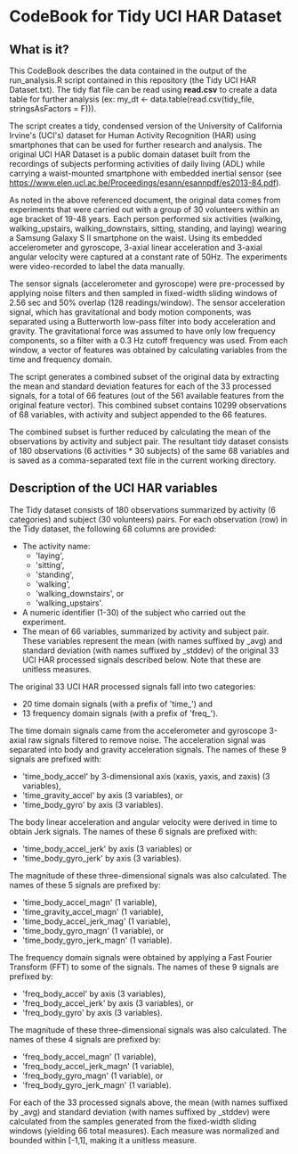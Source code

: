 # CodeBook for Tidy UCI HAR Dataset

## What is it?
This CodeBook describes the data contained in the output of the run_analysis.R script contained in this repository (the Tidy UCI HAR Dataset.txt). The tidy flat file can be read using <b>read.csv</b> to create a data table for further analysis (ex: my_dt <- data.table(read.csv(tidy_file, stringsAsFactors = F))).

The script creates a tidy, condensed version of the University of California Irvine's (UCI's) dataset for Human Activity Recognition (HAR) using smartphones that can be used for further research and analysis. The original UCI HAR Dataset is a public domain dataset built from the recordings of subjects performing activities of daily living (ADL) while carrying a waist-mounted smartphone with embedded inertial sensor (see https://www.elen.ucl.ac.be/Proceedings/esann/esannpdf/es2013-84.pdf).

As noted in the above referenced document, the original data comes from experiments that were carried out with a group of 30 volunteers within an age bracket of 19-48 years. Each person performed six activities (walking, walking_upstairs, walking_downstairs, sitting, standing, and laying) wearing a Samsung Galaxy S II smartphone on the waist. Using its embedded accelerometer and gyroscope, 3-axial linear acceleration and 3-axial angular velocity were captured at a constant rate of 50Hz. The experiments were video-recorded to label the data manually.

The sensor signals (accelerometer and gyroscope) were pre-processed by applying noise filters and then sampled in fixed-width sliding windows of 2.56 sec and 50% overlap (128 readings/window). The sensor acceleration signal, which has gravitational and body motion components, was separated using a Butterworth low-pass filter into body acceleration and gravity. The gravitational force was assumed to have only low frequency components, so a filter with a 0.3 Hz cutoff frequency was used. From each window, a vector of features was obtained by calculating variables from the time and frequency domain.

The script generates a combined subset of the original data by extracting the mean and standard deviation features for each of the 33 processed signals, for a total of 66 features (out of the 561 available features from the original feature vector). This combined subset contains 10299 observations of 68 variables, with activity and subject appended to the 66 features.

The combined subset is further reduced by calculating the mean of the observations by activity and subject pair. The resultant tidy dataset consists of 180 observations (6 activities * 30 subjects) of the same 68 variables and is saved as a comma-separated text file in the current working directory.

## Description of the UCI HAR variables
The Tidy dataset consists of 180 observations summarized by activity (6 categories) and subject (30 volunteers) pairs. For each observation (row) in the Tidy dataset, the following 68 columns are provided:
- The activity name:
    - 'laying',
    - 'sitting', 
    - 'standing',
    - 'walking', 
    - 'walking_downstairs', or
    - 'walking_upstairs'.
- A numeric identifier (1-30) of the subject who carried out the experiment.
- The mean of 66 variables, summarized by activity and subject pair. These variables represent the mean (with names suffixed by _avg) and standard deviation (with names suffixed by _stddev) of the original 33 UCI HAR processed signals described below. Note that these are unitless measures.

The original 33 UCI HAR processed signals fall into two categories:
- 20 time domain signals (with a prefix of 'time_') and
- 13 frequency domain signals (with a prefix of 'freq_').

The time domain signals came from the accelerometer and gyroscope 3-axial raw signals filtered to remove noise. The acceleration signal was separated into body and gravity acceleration signals. The names of these 9 signals are prefixed with:
- 'time_body_accel' by 3-dimensional axis (xaxis, yaxis, and zaxis) (3 variables),
- 'time_gravity_accel' by axis (3 variables), or
- 'time_body_gyro' by axis (3 variables). 

The body linear acceleration and angular velocity were derived in time to obtain Jerk signals. The names of these 6 signals are prefixed with:
- 'time_body_accel_jerk' by axis (3 variables) or
- 'time_body_gyro_jerk' by axis (3 variables).

The magnitude of these three-dimensional signals was also calculated. The names of these 5 signals are prefixed by:
- 'time_body_accel_magn' (1 variable),
- 'time_gravity_accel_magn' (1 variable),
- 'time_body_accel_jerk_mag' (1 variable),
- 'time_body_gyro_magn' (1 variable), or
- 'time_body_gyro_jerk_magn' (1 variable). 

The frequency domain signals were obtained by applying a Fast Fourier Transform (FFT) to some of the signals. The names of these 9 signals are prefixed by:
- 'freq_body_accel' by axis (3 variables),
- 'freq_body_accel_jerk' by axis (3 variables), or 
- 'freq_body_gyro' by axis (3 variables).

The magnitude of these three-dimensional signals was also calculated. The names of these 4 signals are prefixed by:
- 'freq_body_accel_magn' (1 variable),
- 'freq_body_accel_jerk_magn' (1 variable),
- 'freq_body_gyro_magn' (1 variable), or
- 'freq_body_gyro_jerk_magn' (1 variable).

For each of the 33 processed signals above, the mean (with names suffixed by _avg) and standard deviation (with names suffixed by _stddev) were calculated from the samples generated from the fixed-width sliding windows (yielding 66 total measures). Each measure was normalized and bounded within [-1,1], making it a unitless measure.